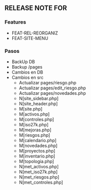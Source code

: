 ## RELEASE NOTE FOR
### Features
- FEAT-REL-REORGANIZ
- FEAT-SITE-MENU

### Pasos
- BackUp DB     
- Backup /pages 
- Cambios en DB
- Cambios en src
    - Actualizar pages/riesgo.php
    - Actualizar pages/edit_riesgo.php
    - Actualizar pages/novedades.php
    - N[site_sidebar.php]
    - N[site_header.php]
    - M[site.php]
    - M[activos.php]
    - M[controles.php]
    - M[iso27k.php]
    - M[mejoras.php]
    - M[riesgos.php]
    - M[calendario.php]
    - M[novedades.php]
    - M[proyectos.php]
    - M[inventario.php]
    - M[topologia.php]
    - N[met_activos.php]
    - N[met_iso27k.php]
    - N[met_riesgos.php]
    - N[met_controles.php]